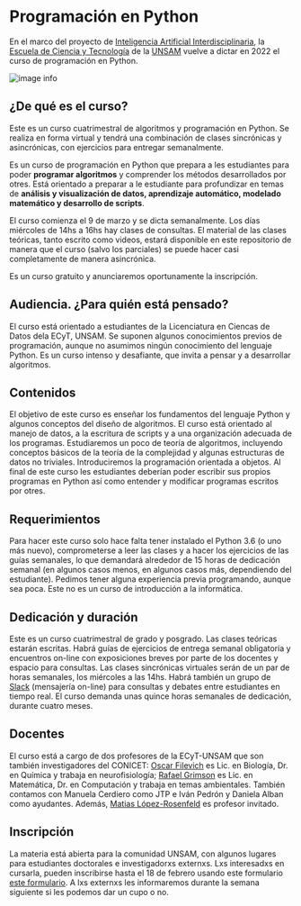 # Programación en Python

En el marco del proyecto de [Inteligencia Artificial Interdisciplinaria](http://noticias.unsam.edu.ar/2019/09/16/la-unsam-piensa-la-inteligencia-artificial-interdisciplinaria/), 
la [Escuela de Ciencia y Tecnología](http://www.unsam.edu.ar/escuelas/ciencia/) de la [UNSAM](https://www.unsam.edu.ar/) vuelve a dictar 
en 2022 el curso de programación en Python.

![image info](./Python_cloud.jpg)

## ¿De qué es el curso?
Este es un curso cuatrimestral de algoritmos y programación en Python.
Se realiza en forma virtual y tendrá una combinación de clases sincrónicas
y asincrónicas, con ejercicios para entregar semanalmente.

Es un curso de programación en Python que prepara a les estudiantes
para poder **programar algoritmos** y comprender los métodos
desarrollados por otres. Está orientado a preparar a le estudiante para
profundizar en temas de **análisis y visualización de datos, aprendizaje automático, modelado matemático y desarrollo de scripts**.

El curso comienza el 9 de marzo y se dicta semanalmente. Los días miércoles de 14hs a 16hs hay clases de consultas. 
El material de las clases teóricas, tanto escrito como videos, estará disponible en este repositorio de manera que el curso (salvo los parciales) se puede hacer casi completamente de manera asincrónica.

Es un curso gratuito y anunciaremos oportunamente la inscripción.


## Audiencia. ¿Para quién está pensado?
El curso está orientado a estudiantes de la Licenciatura en Ciencas de Datos dela ECyT, UNSAM. Se suponen algunos
conocimientos previos de programación, aunque no asumimos ningún conocimiento del lenguaje Python. 
Es un curso intenso y desafiante, que invita a pensar y a desarrollar algoritmos.


## Contenidos
El objetivo de este curso es enseñar los fundamentos del lenguaje
Python y algunos conceptos del diseño de algoritmos. El curso está orientado al manejo de datos, a la escritura de scripts y a una organización adecuada de los programas. Estudiaremos un poco de teoría de algoritmos, incluyendo conceptos básicos de la teoría de la complejidad y algunas estructuras de datos no triviales. Introduciremos la programación orientada a objetos. Al final de este curso les estudiantes deberían poder escribir sus propios programas en Python así como entender y modificar programas escritos por otres.

## Requerimientos
Para hacer este curso solo hace falta tener instalado el Python 3.6
(o uno más nuevo), comprometerse a leer las clases y a hacer los 
ejercicios de las guías semanales, lo que demandará alrededor de 15 horas de
dedicación semanal (en algunos casos menos, en algunos casos más, dependiendo del estudiante). 
Pedimos tener alguna experiencia previa programando,
aunque sea poca. Este no es un curso de introducción a la informática.

## Dedicación y duración
Este es un curso cuatrimestral de grado y posgrado. Las clases 
teóricas estarán escritas. Habrá guías de ejercicios de entrega semanal 
obligatoria y encuentros on-line con exposiciones breves por parte de los 
docentes y espacio para consultas. Las clases sincrónicas virtuales serán 
de un par de horas semanales, los miércoles a las 14hs. Habrá
también un grupo de [Slack](https://slack.com/intl/es-ar/) (mensajería on-line) para consultas y debates entre 
estudiantes en tiempo real. El curso demanda unas quince 
horas semanales de dedicación, durante cuatro meses.

## Docentes
El curso está a cargo de dos profesores de la ECyT-UNSAM que son también 
investigadores del CONICET: [Oscar Filevich](http://labning.com.ar/#nosotros) es Lic. en Biología, 
Dr. en Química y trabaja en neurofisiología; [Rafael Grimson](http://investigadores.unsam.edu.ar/es/investigador/407/Grimson-Rafael) es Lic. en Matemática, 
Dr. en Computación y trabaja en temas ambientales. También contamos con Manuela Cerdiero como JTP e Iván Pedrón y Daniela Alban como ayudantes. Además,  [Matias López-Rosenfeld](https://futuros-estudiantes.dc.uba.ar/un-profesor-del-departamento-de-computacion-distinguido-por-facebook/) es profesor invitado.

## Inscripción
La materia está abierta para la comunidad UNSAM, con algunos lugares para estudiantes doctorales e investigadorxs externxs. Lxs interesadxs en cursarla, pueden inscribirse hasta el 18 de febrero usando este formulario [este formulario](https://forms.gle/o9okNWAjRJbbVBk37). A lxs externxs les informaremos durante la semana siguiente si les podemos dar un cupo o no.
